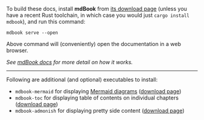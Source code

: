 To build these docs,
install __mdBook__ from [its download page]
(unless you have a recent Rust toolchain, in which case you would just `cargo install mdbook`),
and run this command:

```
mdbook serve --open
````

Above command will (conveniently) open the documentation in a web browser.

_See [mdBook docs] for more detail on how it works._

---

Following are additional (and optional) executables to install:

- `mdbook-mermaid` for displaying [Mermaid diagrams]
  ([download page][mermaid-download-page])
- `mdbook-toc` for displaying table of contents on individual chapters
  ([download page][toc-download-page])
- `mdbook-admonish` for displaying pretty side content
  ([download page][admonish-download-page])

[its download page]: https://github.com/rust-lang/mdBook/releases/latest
[mdBook docs]: https://rust-lang.github.io/mdBook
[Mermaid diagrams]: https://mermaid.js.org
[mermaid-download-page]: https://github.com/badboy/mdbook-mermaid/releases/latest
[toc-download-page]: https://github.com/badboy/mdbook-toc/releases/latest
[admonish-download-page]: https://github.com/tommilligan/mdbook-admonish/releases/latest
